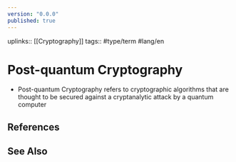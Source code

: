 ```yaml
---
version: "0.0.0"
published: true
---
```

uplinks:: [[Cryptography]]
tags:: #type/term #lang/en 
# Post-quantum Cryptography
- Post-quantum Cryptography refers to cryptographic algorithms that are thought to be secured against a cryptanalytic attack by a quantum computer
## References

## See Also
